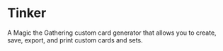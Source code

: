 # Tinker
A Magic the Gathering custom card generator that allows you to create, save, export, and print custom cards and sets.
